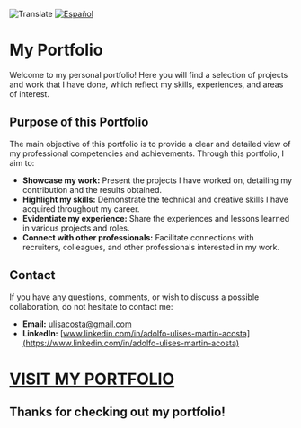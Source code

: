 ![Translate](https://img.icons8.com/?size=40&id=KniCOB9YDHbU&format=png&color=000000)
[![Español](https://img.icons8.com/?size=40&id=Qb3hI60dMM5e&format=png&color=000000)](README.en.md) 

# My Portfolio

Welcome to my personal portfolio! Here you will find a selection of projects and work that I have done, which reflect my skills, experiences, and areas of interest.

## Purpose of this Portfolio

The main objective of this portfolio is to provide a clear and detailed view of my professional competencies and achievements. Through this portfolio, I aim to:

- **Showcase my work:** Present the projects I have worked on, detailing my contribution and the results obtained.
- **Highlight my skills:** Demonstrate the technical and creative skills I have acquired throughout my career.
- **Evidentiate my experience:** Share the experiences and lessons learned in various projects and roles.
- **Connect with other professionals:** Facilitate connections with recruiters, colleagues, and other professionals interested in my work.

## Contact

If you have any questions, comments, or wish to discuss a possible collaboration, do not hesitate to contact me:

- **Email:** [ulisacosta@gmail.com](mailto:ulisacosta@gmail.com)
- **LinkedIn:** [www.linkedin.com/in/adolfo-ulises-martin-acosta](https://www.linkedin.com/in/adolfo-ulises-martin-acosta)

# **[VISIT MY PORTFOLIO](https://portfolioreactau.netlify.app/)**

## Thanks for checking out my portfolio!
